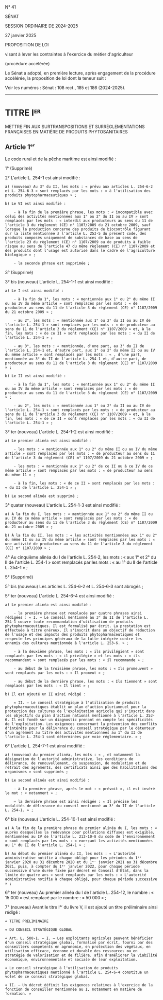 N° 41

SÉNAT

SESSION ORDINAIRE DE 2024-2025

27 janvier 2025

PROPOSITION DE LOI

visant à lever les contraintes
à l'exercice du métier d'agriculteur

(procédure accélérée)

Le Sénat a adopté, en première lecture,
après engagement de la procédure accélérée,
la proposition de loi dont la teneur suit :

Voir les numéros :
Sénat : 108 rect., 185 et 186 (2024-2025).

---

# TITRE Iᴱᴿ

METTRE FIN AUX SURTRANSPOSITIONS ET SURRÉGLEMENTATIONS FRANÇAISES EN MATIÈRE DE PRODUITS PHYTOSANITAIRES

## Article 1ᵉʳ

Le code rural et de la pêche maritime est ainsi modifié :

1° (Supprimé)

2° L'article L. 254-1 est ainsi modifié :

    a) (nouveau) Au 3° du II, les mots : « prévu aux articles L. 254-6-2 et L. 254-6-3 » sont remplacés par les mots : « à l'utilisation des produits phytopharmaceutiques » ;

    b) Le VI est ainsi modifié :

    	- à la fin de la première phrase, les mots : « incompatible avec celui des activités mentionnées aux 1° ou 2° du II ou au IV » sont remplacés par les mots : « interdit aux producteurs au sens du 11 de l'article 3 du règlement (CE) n° 1107/2009 du 21 octobre 2009, sauf lorsque la production concerne des produits de biocontrôle figurant sur la liste mentionnée à l'article L. 253-5 du présent code, des produits composés uniquement de substances de base au sens de l'article 23 du règlement (CE) n° 1107/2009 ou de produits à faible risque au sens de l'article 47 du même règlement (CE) n° 1107/2009 et des produits dont l'usage est autorisé dans le cadre de l'agriculture biologique » ;

    	- la seconde phrase est supprimée ;

3° (Supprimé)

3° bis (nouveau) L'article L. 254-1-1 est ainsi modifié :

    a) Le I est ainsi modifié :

    	- à la fin du 1°, les mots : « mentionnée aux 1° ou 2° du même II ou au IV du même article » sont remplacés par les mots : « de producteur au sens du 11 de l'article 3 du règlement (CE) n° 1107/2009 du 21 octobre 2009 » ;

    	- au 2°, les mots : « mentionnée aux 1° ou 2° du II ou au IV de l'article L. 254-1 » sont remplacés par les mots : « de producteur au sens du 11 de l'article 3 du règlement (CE) n° 1107/2009 » et, à la fin, les mots : « de ce II » sont remplacés par les mots : « du II de l'article L. 254-1 » ;

    	- au 3°, les mots : « mentionnée, d'une part, au 3° du II de l'article L. 254-1 et, d'autre part, aux 1° ou 2° du même II ou au IV du même article » sont remplacés par les mots : « , d'une part, mentionnée au 3° du II de l'article L. 254-1 et, d'autre part, de producteur au sens du 11 de l'article 3 du règlement (CE) n° 1107/2009 » ;

    b) Le II est ainsi modifié :

    	- à la fin du 1°, les mots : « mentionnée aux 1° ou 2° du même II ou au IV du même article » sont remplacés par les mots : « de producteur au sens du 11 de l'article 3 du règlement (CE) n° 1107/2009 » ;

    	- au 2°, les mots : « mentionnée aux 1° ou 2° du II ou au IV de l'article L. 254-1 » sont remplacés par les mots : « de producteur au sens du 11 de l'article 3 du règlement (CE) n° 1107/2009 » et, à la fin, les mots : « de ce II » sont remplacés par les mots : « du II de l'article L. 254-1 » ;

3° ter (nouveau) L'article L. 254-1-2 est ainsi modifié :

    a) Le premier alinéa est ainsi modifié :

    	- les mots : « mentionnée aux 1° ou 2° du même II ou au IV du même article » sont remplacés par les mots : « de producteur au sens du 11 de l'article 3 du règlement (CE) n° 1107/2009 du 21 octobre 2009 » ;

    	- les mots : « mentionnée aux 1° ou 2° de ce II ou à ce IV de ce même article » sont remplacés par les mots : « de producteur au sens du même 11 » ;

    	- à la fin, les mots : « de ce II » sont remplacés par les mots : « du II de l'article L. 254-1 » ;

    b) Le second alinéa est supprimé ;

3° quater (nouveau) L'article L. 254-1-3 est ainsi modifié :

    a) À la fin du I, les mots : « mentionnée aux 1° ou 2° du même II ou au IV de ce même article » sont remplacés par les mots : « de producteur au sens du 11 de l'article 3 du règlement (CE) n° 1107/2009 du 21 octobre 2009 » ;

    b) À la fin du II, les mots : « les activités mentionnées aux 1° ou 2° du même II ou au IV du même article » sont remplacés par les mots : « une activité de producteur au sens du 11 de l'article 3 du règlement (CE) n° 1107/2009 » ;

4° Au cinquième alinéa du I de l'article L. 254-2, les mots : « aux 1° et 2° du II de l'article L. 254-1 » sont remplacés par les mots : « au 1° du II de l'article L. 254-1 » ;

5° (Supprimé)

5° bis (nouveau) Les articles L. 254-6-2 et L. 254-6-3 sont abrogés ;

5° ter (nouveau) L'article L. 254-6-4 est ainsi modifié :

    a) Le premier alinéa est ainsi modifié :

    	- la première phrase est remplacée par quatre phrases ainsi rédigées : « I. – Le conseil mentionné au 3° du II de l'article L. 254-1 couvre toute recommandation d'utilisation de produits phytopharmaceutiques. Il est formalisé par écrit. La prestation est effectuée à titre onéreux. Il s'inscrit dans un objectif de réduction de l'usage et des impacts des produits phytopharmaceutiques et respecte les principes généraux de la lutte intégrée contre les ennemis des cultures mentionnée à l'article L. 253-6. » ;

    	- à la deuxième phrase, les mots : « ils privilégient » sont remplacés par les mots : « il privilégie » et les mots : « ils recommandent » sont remplacés par les mots : « il recommande » ;

    	- au début de la troisième phrase, les mots : « Ils promeuvent » sont remplacés par les mots : « Il promeut » ;

    	- au début de la dernière phrase, les mots : « Ils tiennent » sont remplacés par les mots : « Il tient » ;

    b) Il est ajouté un II ainsi rédigé :

    	« II. – Le conseil stratégique à l'utilisation de produits phytopharmaceutiques établit un plan d'action pluriannuel pour la protection des cultures de l'exploitation agricole qui s'inscrit dans les objectifs du plan d'action national mentionné à l'article L. 253-6. Il est fondé sur un diagnostic prenant en compte les spécificités de l'exploitation. Les exigences concernant la prévention des conflits d'intérêts pour la délivrance du conseil stratégique par le détenteur d'un agrément au titre des activités mentionnées au 1° du II de l'article L. 254-1 sont déterminées par voie réglementaire. » ;

6° L'article L. 254-7-1 est ainsi modifié :

    a) (nouveau) Au premier alinéa, les mots : « , et notamment la désignation de l'autorité administrative, les conditions de délivrance, de renouvellement, de suspension, de modulation et de retrait des agréments, des certificats ainsi que des habilitations des organismes » sont supprimés ;

    b) Le second alinéa est ainsi modifié :

    	– à la première phrase, après le mot : « prévoit », il est inséré le mot : « notamment » ;

    	– la dernière phrase est ainsi rédigée : « Il précise les modalités de délivrance du conseil mentionné au 3° du II de l'article L. 254-1. » ;

6° bis (nouveau) L'article L. 254-10-1 est ainsi modifié :

    a) À la fin de la première phrase du premier alinéa du I, les mots : « auprès desquelles la redevance pour pollutions diffuses est exigible, mentionnées au IV de l'article L. 213-10-8 du code de l'environnement » sont remplacés par les mots : « exerçant les activités mentionnées au 1° du II de l'article L. 254-1 » ;

    b) Au début du premier alinéa du II, les mots : « L'autorité administrative notifie à chaque obligé pour les périodes du 1ᵉʳ janvier 2020 au 31 décembre 2020 et du 1ᵉʳ janvier 2021 au 31 décembre 2021, puis, à compter du 1ᵉʳ janvier 2022, pour chaque période successive d'une durée fixée par décret en Conseil d'État, dans la limite de quatre ans » sont remplacés par les mots : « L'autorité administrative notifie à chaque obligé, pour chaque période successive » ;

6° ter (nouveau) Au premier alinéa du I de l'article L. 254-12, le nombre : « 15 000 » est remplacé par le nombre : « 50 000 » ;

7° (nouveau) Avant le titre Iᵉʳ du livre V, il est ajouté un titre préliminaire ainsi rédigé :

    « TITRE PRÉLIMINAIRE

    « DU CONSEIL STRATÉGIQUE GLOBAL

    « Art. L. 500-1. – I. – Les exploitants agricoles peuvent bénéficier d'un conseil stratégique global, formalisé par écrit, fourni par des conseillers compétents en agronomie, en protection des végétaux, en utilisation efficace, économe et durable des ressources ou en stratégie de valorisation et de filière, afin d'améliorer la viabilité économique, environnementale et sociale de leur exploitation.

    « Le conseil stratégique à l'utilisation de produits phytopharmaceutiques mentionné à l'article L. 254-6-4 constitue un volet de ce conseil stratégique global.

    « II. – Un décret définit les exigences relatives à l'exercice de la fonction de conseiller mentionnée au I, notamment en matière de formation. »
